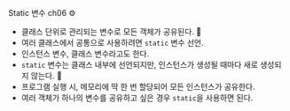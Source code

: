  Static 변수 ch06 ⚙️

- 클래스 단위로 관리되는 변수로 모든 객체가 공유된다. 🔄
- 여러 클래스에서 공통으로 사용하려면 `static` 변수 선언.  
- 인스턴스 변수, 클래스 변수라고도 한다.  
- `static` 변수는 클래스 내부에 선언되지만, 인스턴스가 생성될 때마다 새로 생성되지 않는다. 🚫
- 프로그램 실행 시, 메모리에 딱 한 번 할당되어 모든 인스턴스가 공유한다.  
- 여러 객체가 하나의 변수를 공유하고 싶은 경우 `static`을 사용하면 된다.